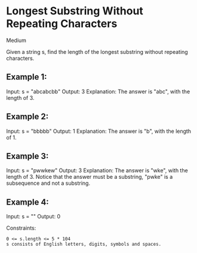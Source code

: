# Longest Substring Without Repeating Characters
Medium

Given a string s, find the length of the longest substring without repeating characters.

## Example 1:

Input: s = "abcabcbb"
Output: 3
Explanation: The answer is "abc", with the length of 3.

## Example 2:

Input: s = "bbbbb"
Output: 1
Explanation: The answer is "b", with the length of 1.

## Example 3:

Input: s = "pwwkew"
Output: 3
Explanation: The answer is "wke", with the length of 3.
Notice that the answer must be a substring, "pwke" is a subsequence and not a substring.

## Example 4:

Input: s = ""
Output: 0

Constraints:

    0 <= s.length <= 5 * 104
    s consists of English letters, digits, symbols and spaces.

